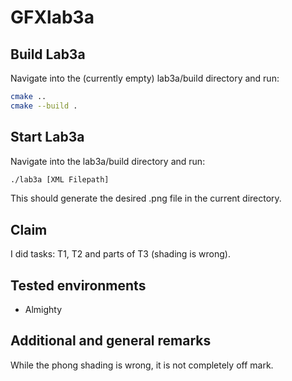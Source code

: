 # GFXlab3a

## Build Lab3a
Navigate into the (currently empty) lab3a/build directory and run:
```bash
cmake ..
cmake --build .
```


## Start Lab3a
Navigate into the lab3a/build directory and run:
```bash
./lab3a [XML Filepath]
```
This should generate the desired .png file in the current directory.

## Claim
I did tasks: T1, T2 and parts of T3 (shading is wrong).

## Tested environments
- Almighty



## Additional and general remarks
While the phong shading is wrong, it is not completely off mark.